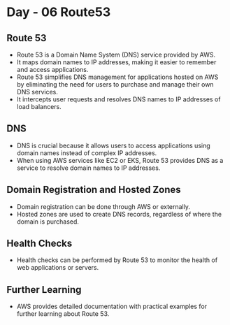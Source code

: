 # Day - 06 Route53

## Route 53
- Route 53 is a Domain Name System (DNS) service provided by AWS.
- It maps domain names to IP addresses, making it easier to remember and access applications.
- Route 53 simplifies DNS management for applications hosted on AWS by eliminating the need for users to purchase and manage their own DNS services.
- It intercepts user requests and resolves DNS names to IP addresses of load balancers.


## DNS

- DNS is crucial because it allows users to access applications using domain names instead of complex IP addresses.
- When using AWS services like EC2 or EKS, Route 53 provides DNS as a service to resolve domain names to IP addresses.


## Domain Registration and Hosted Zones

- Domain registration can be done through AWS or externally.
- Hosted zones are used to create DNS records, regardless of where the domain is purchased.


## Health Checks

- Health checks can be performed by Route 53 to monitor the health of web applications or servers.


## Further Learning

- AWS provides detailed documentation with practical examples for further learning about Route 53.

